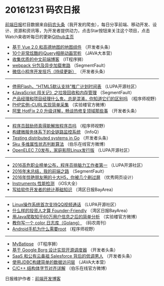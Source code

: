 # 20161231 码农日报

[前端日报](https://qdkfweb.cn/c/news)栏目数据来自[码农头条](https://toutiao.qdkfweb.cn/)（我开发的爬虫），每日分享前端、移动开发、设计、资源和资讯等，为开发者提供动力，点击Star按钮来关注这个项目，点击Watch来收听每日的更新[Github主页](https://github.com/kujian/frontendDaily)
* [基于 Vue 2.0 和高德地图的地图组件](https://toutiao.qdkfweb.cn/20199.html) （开发者头条）
* [10个非常炫酷的jQuery相册动画赏析](https://toutiao.qdkfweb.cn/20214.html) （JAVA大本营）
* [收集优质的中文前端博客](https://toutiao.qdkfweb.cn/20185.html) （IT程序狮）
* [webpack 分包及异步加载套路](https://toutiao.qdkfweb.cn/20170.html) （SegmentFault）
* [微信小程序开发技巧（持续更新）](https://toutiao.qdkfweb.cn/20204.html) （开发者头条）

***
* [停用Flash，“HTML5默认支持”推广计划时间表](https://toutiao.qdkfweb.cn/20195.html) （LUPA开源社区）
* [《JavaScript 闯关记》之垃圾回收和内存管理](https://toutiao.qdkfweb.cn/20172.html) （SegmentFault）
* [产品经理和项目经理什么鬼，总是混淆，你知道它们的区别吗](https://toutiao.qdkfweb.cn/20208.html) （程序师视野）
* [PHP实例&#8211;CURL实现简单采集](https://toutiao.qdkfweb.cn/20180.html) （实验楼官方微博）
* [阿里 HotFix 2.0 升级详解，畅谈热修复领域那些事](https://toutiao.qdkfweb.cn/20198.html) （开发者头条）

***
* [程序员鼓励师真得能解放程序员吗](https://toutiao.qdkfweb.cn/20209.html) （程序师视野）
* [构建微服务体系下的全链路监控系统](https://toutiao.qdkfweb.cn/20226.html) （InfoQ）
* [Testing distributed systems in Go](https://toutiao.qdkfweb.cn/20202.html) （开发者头条）
* [Sku 多维属性状态判断算法](https://toutiao.qdkfweb.cn/20192.html) （伯乐在线官方微博）
* [OpenELEC 7.0发布，家庭影院Linux发行版](https://toutiao.qdkfweb.cn/20144.html) （LUPA开源社区）

***
* [2016高危职业榜单公布，程序员排脑力工作者第一](https://toutiao.qdkfweb.cn/20145.html) （LUPA开源社区）
* [2016年末总结，我的前端之路](https://toutiao.qdkfweb.cn/20173.html) （SegmentFault）
* [2016年惊艳朋友圈的十大H5，你被几个刷过屏](https://toutiao.qdkfweb.cn/20206.html) （优秀网页设计）
* [Instruments 性能检测](https://toutiao.qdkfweb.cn/20128.html) （iOS大全）
* [写给软件开发者的统计基础知识](https://toutiao.qdkfweb.cn/20224.html) （湾区日报BayArea）

***
* [Linux操作系统首次支持QQ视频通话](https://toutiao.qdkfweb.cn/20197.html) （LUPA开源社区）
* [什么样的投资人才算 Founder-Friendly](https://toutiao.qdkfweb.cn/20225.html) （湾区日报BayArea）
* [用Java爬取知乎60万用户信息之后的简单分析](https://toutiao.qdkfweb.cn/20181.html) （实验楼官方微博）
* [教你写一个 color 日志库（Golang）](https://toutiao.qdkfweb.cn/20165.html) （码农周刊）
* [Android手机为什么需要root](https://toutiao.qdkfweb.cn/20210.html) （程序师视野）

***
* [MyBatipse](https://toutiao.qdkfweb.cn/20184.html) （IT程序狮）
* [基于 Google Borg 设计实现开源调度器](https://toutiao.qdkfweb.cn/20200.html) （开发者头条）
* [SaaS 和公有云鼻祖 Salesforce 背后的低调男人](https://toutiao.qdkfweb.cn/20201.html) （开发者头条）
* [使用JDBC构建简单的数据访问层](https://toutiao.qdkfweb.cn/20212.html) （JAVA大本营）
* [C/C++ 结构体字节对齐详解](https://toutiao.qdkfweb.cn/20191.html) （伯乐在线官方微博）

日报维护作者：[前端开发博客](https://qdkfweb.cn/) 